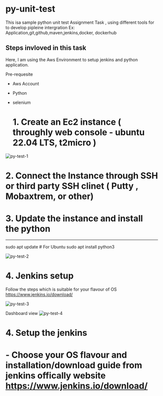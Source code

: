 # py-unit-test
This isa sample python unit test Assignment Task , using different tools for to develop pipleine intergration  Ex: Application,git,github,maven,jenkins,docker, dockerhub

## Steps invloved in this task

Here, I am using the Aws Environment to setup jenkins and python application.

Pre-requesite 
- Aws Account
- Python
- selenium

  # 1. Create an Ec2 instance ( throughly web console - ubuntu 22.04 LTS, t2micro )
![py-test-1](https://github.com/mohsuhel/py-unittest/assets/127845338/7681da19-5365-4a17-bef8-c632700de398)


  # 2. Connect the Instance through SSH or third party SSH clinet ( Putty , Mobaxtrem, or other)

  # 3. Update the instance and install the python
   ----------------------------------------------------------------------------------------------------------------------------------------------------------------------------------------
   sudo apt update    # For Ubuntu
   sudo apt install python3
  
  ![py-test-2](https://github.com/mohsuhel/py-unittest/assets/127845338/076efc53-23aa-4b6e-92b1-29950d94bb0e)

  # 4. Jenkins setup 
   Follow the steps which is suitable for your flavour of OS
   https://www.jenkins.io/download/

   ![py-test-3](https://github.com/mohsuhel/py-unittest/assets/127845338/e83d8f86-fb26-4386-ad79-9edf2b1ee3dd)

   Dashboard view
   ![py-test-4](https://github.com/mohsuhel/py-unittest/assets/127845338/9e05ca09-55a2-4fbd-93a1-5339c71d6760)




  # 4. Setup the jenkins
   # - Choose your OS flavour and installation/download guide from jenkins offically website https://www.jenkins.io/download/



  
